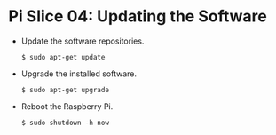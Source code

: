 Pi Slice 04:  Updating the Software
===================================

- Update the software repositories.
  ```
  $ sudo apt-get update
  ```

- Upgrade the installed software.
  ```
  $ sudo apt-get upgrade
  ```

- Reboot the Raspberry Pi.
  ```
  $ sudo shutdown -h now
  ```
